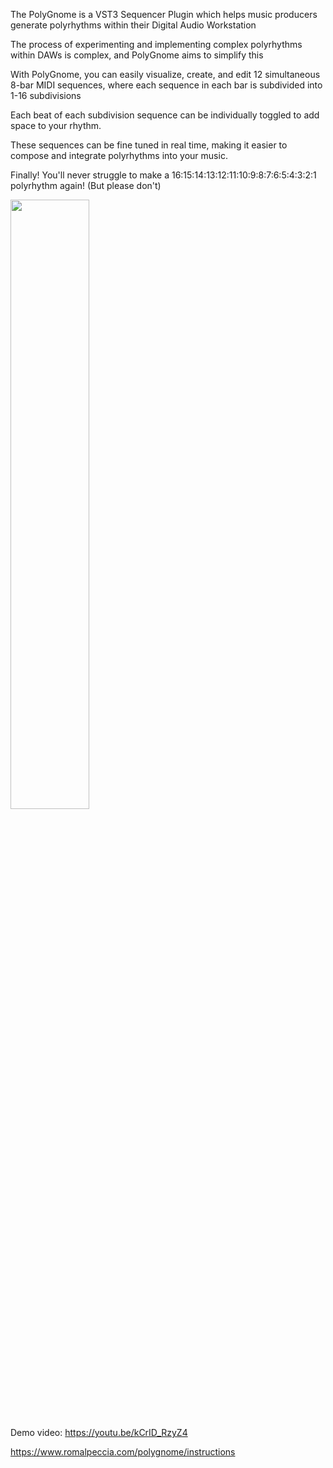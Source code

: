 The PolyGnome is a VST3 Sequencer Plugin which helps music producers generate polyrhythms within their Digital Audio Workstation

The process of experimenting and implementing complex polyrhythms within DAWs is complex, and PolyGnome aims to simplify this

With PolyGnome, you can easily visualize, create, and edit 12 simultaneous 8-bar MIDI sequences, where each sequence in each bar is subdivided into 1-16 subdivisions

Each beat of each subdivision sequence can be individually toggled to add space to your rhythm.

These sequences can be fine tuned in real time, making it easier to compose and integrate polyrhythms into your music.  

Finally! You'll never struggle to make a 16:15:14:13:12:11:10:9:8:7:6:5:4:3:2:1 polyrhythm again! (But please don't)

[<img src="https://img.youtube.com/vi/kCrID_RzyZ4/maxresdefault.jpg" width="50%">](https://youtu.be/kCrID_RzyZ4)

Demo video: https://youtu.be/kCrID_RzyZ4

https://www.romalpeccia.com/polygnome/instructions
